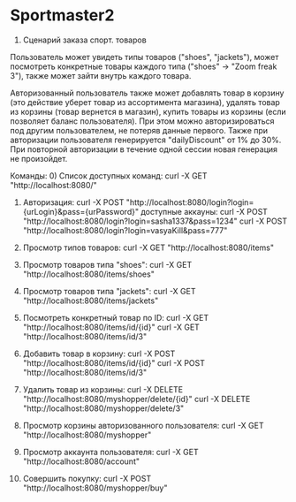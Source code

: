# Sportmaster2

1. Сценарий заказа спорт. товаров

Пользователь может увидеть типы товаров ("shoes", "jackets"), может посмотреть конкретные товары каждого типа ("shoes" -> "Zoom freak 3"), также может зайти внутрь каждого товара.

Авторизованный пользователь также может добавлять товар в корзину (это действие уберет товар из ассортимента магазина), удалять товар из корзины (товар вернется в магазин), купить товары из корзины (если позволяет баланс пользователя).
При этом можно авторизироваться под другим пользователем, не потеряв данные первого.
Также при авторизации пользователя генерируется "dailyDiscount" от 1% до 30%. При повторной авторизации в течение одной сессии новая генерация не произойдет.

Команды:
0) Список доступных команд:
	curl -X GET "http://localhost:8080/"

1) Авторизация:
	curl -X POST "http://localhost:8080/login?login={urLogin}&pass={urPassword}"
доступные аккауны:
	curl -X POST "http://localhost:8080/login?login=sasha1337&pass=1234"
	curl -X POST "http://localhost:8080/login?login=vasyaKill&pass=777"

2) Просмотр типов товаров:
	curl -X GET "http://localhost:8080/items"

3) Просмотр товаров типа "shoes":
	curl -X GET "http://localhost:8080/items/shoes"

4) Просмотр товаров типа "jackets":
	curl -X GET "http://localhost:8080/items/jackets"

5) Посмотреть конкретный товар по ID:
	curl -X GET "http://localhost:8080/items/id/{id}"
	curl -X GET "http://localhost:8080/items/id/3"

6) Добавить товар в корзину:
	curl -X POST "http://localhost:8080/items/id/{id}"
	curl -X POST "http://localhost:8080/items/id/3"

7) Удалить товар из корзины:
	curl -X DELETE "http://localhost:8080/myshopper/delete/{id}"
	curl -X DELETE "http://localhost:8080/myshopper/delete/3"

8) Просмотр корзины авторизованного пользователя:
	curl -X GET "http://localhost:8080/myshopper"

9) Просмотр аккаунта пользователя:
	curl -X GET "http://localhost:8080/account"

10) Совершить покупку:
	curl -X POST "http://localhost:8080/myshopper/buy"


